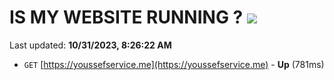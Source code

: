 # IS MY WEBSITE RUNNING ? [![](https://img.shields.io/static/v1?label=Sponsor&message=%E2%9D%A4&logo=GitHub&color=%23fe8e86)](https://github.com/sponsors/<username>)

Last updated: **10/31/2023, 8:26:22 AM**

- `GET` [https://youssefservice.me](https://youssefservice.me) - **Up** (781ms)
